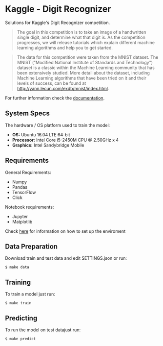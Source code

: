 Kaggle - Digit Recognizer
=========================

Solutions for Kaggle's Digit Recognizer competition.

> The goal in this competition is to take an image of a handwritten single digit, and determine what that digit is. As the competition progresses, we will release tutorials which explain different machine learning algorithms and help you to get started.

> The data for this competition were taken from the MNIST dataset. The MNIST ("Modified National Institute of Standards and Technology") dataset is a classic within the Machine Learning community that has been extensively studied. More detail about the dataset, including Machine Learning algorithms that have been tried on it and their levels of success, can be found at http://yann.lecun.com/exdb/mnist/index.html.


For further information check the [documentation](http://kaggle-mnist.readthedocs.io/en/latest/). 


System Specs
------------

The hardware / OS platform used to train the model:

* **OS:** Ubuntu 16.04 LTE 64-bit
* **Processor:** Intel Core i5-2450M CPU @ 2.50GHz x 4
* **Graphics:** Intel Sandybridge Mobile 


Requirements
------------

General Requirements:

* Numpy
* Pandas
* TensorFlow
* Click

Notebook requirements:

* Jupyter
* Matplotlib

Check [here](http://kaggle-mnist.readthedocs.io/en/latest/getting-started.html) for information on how to set up the enviroment 


Data Preparation
----------------

Download train and test data and edit SETTINGS.json or run:

    $ make data


Training
--------

To train a model just run:

    $ make train


Predicting
----------

To run the model on test datajust run:

    $ make predict